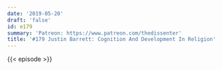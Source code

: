 ```yaml
---
date: '2019-05-20'
draft: 'false'
id: e179
summary: 'Patreon: https://www.patreon.com/thedissenter'
title: '#179 Justin Barrett: Cognition And Development In Religion'
---
```

{{< episode >}}
